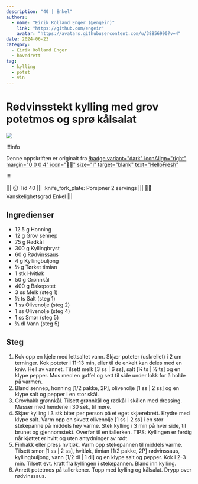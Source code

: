 ```yaml
---
description: "40 | Enkel"
authors:
  - name: "Eirik Rolland Enger (@engeir)"
    link: "https://github.com/engeir"
    avatar: "https://avatars.githubusercontent.com/u/38856990?v=4"
date: 2024-06-23
category:
  - Eirik Rolland Enger
  - hovedrett
tag:
  - kylling
  - potet
  - vin
---
```


# Rødvinsstekt kylling med grov potetmos og sprø kålsalat

![](/static/rodvinsstekt-kylling-med-grov-potetmos-og-spro-kalsalat/rodvinsstekt-kylling-med-grov-potetmos-og-spro-kalsalat.webp)

!!!info

Denne oppskriften er originalt fra
[!badge variant="dark" iconAlign="right" margin="0 0 0 4" icon=":cook:" size="l" target="blank" text="HelloFresh"](https://www.hellofresh.no/recipes/rodvinsstekt-kylling-641456bd7bee82308d5513db)

!!!

<!-- dprint-ignore-start -->
||| :timer_clock: Tid
40
||| :knife_fork_plate: Porsjoner
2 servings
||| :cook: Vanskelighetsgrad
Enkel
|||
<!-- dprint-ignore-end -->

## Ingredienser

- 12.5 g Honning
- 12 g Grov sennep
- 75 g Rødkål
- 300 g Kyllingbryst
- 60 g Rødvinssaus
- 4 g Kyllingbuljong
- ½ g Tørket timian
- 1 stk Hvitløk
- 50 g Grønnkål
- 400 g Bakepotet
- 3 ss Melk (steg 1)
- ½ ts Salt (steg 1)
- 1 ss Olivenolje (steg 2)
- 1 ss Olivenolje (steg 4)
- 1 ss Smør (steg 5)
- ½ dl Vann (steg 5)

## Steg

1. Kok opp en kjele med lettsaltet vann. Skjær poteter (uskrellet) i 2 cm terninger. Kok poteter i 11-13 min, eller til de enkelt kan deles med en kniv. Hell av vannet. Tilsett melk [3 ss | 6 ss], salt [¼ ts | ½ ts] og en klype pepper. Mos med en gaffel og sett til side under lokk for å holde på varmen.
2. Bland sennep, honning [1/2 pakke, 2P], olivenolje [1 ss | 2 ss] og en klype salt og pepper i en stor skål.
3. Grovhakk grønnkål. Tilsett grønnkål og rødkål i skålen med dressing. Masser med hendene i 30 sek, til møre.
4. Skjær kylling i 3 stk biter per person på et eget skjærebrett. Krydre med klype salt. Varm opp en skvett olivenolje [1 ss | 2 ss] i en stor stekepanne på middels høy varme. Stek kylling i 3 min på hver side, til brunet og gjennomstekt. Overfør til en tallerken. TIPS: Kyllingen er ferdig når kjøttet er hvitt og uten antydninger av rødt.
5. Finhakk eller press hvitløk. Varm opp stekepannen til middels varme. Tilsett smør [1 ss | 2 ss], hvitløk, timian [1/2 pakke, 2P] rødvinssaus, kyllingbuljong, vann [1/2 dl | 1 dl] og en klype salt og pepper. Kok i 2-3 min. Tilsett evt. kraft fra kyllingen i stekepannen. Bland inn kylling.
6. Anrett potetmos på tallerkener. Topp med kylling og kålsalat. Drypp over rødvinssaus.

<script type="application/ld+json">
{
  "author": {
    "@type": "Person",
    "name": "HelloFresh",
    "url": "https://www.hellofresh.no/recipes/rodvinsstekt-kylling-641456bd7bee82308d5513db"
  },
  "image": "https://img.hellofresh.com/f_auto,fl_lossy,h_640,q_auto,w_1200/hellofresh_s3/image/HF220404_R15_W21_SE_R11162-1_KB_Main_low-bed5aa38.jpg",
  "site_name": "HelloFresh",
  "@context": "https://schema.org",
  "@type": "Recipe",
  "recipeCategory": "",
  "cookTime": 20,
  "recipeCuisine": "Skandinavisk",
  "publisher": {
    "@type": "Organization",
    "name": "hellofresh.com"
  },
  "recipeIngredient": [
    "12.5 g Honning",
    "12 g Grov sennep",
    "75 g Rødkål",
    "300 g Kyllingbryst",
    "60 g Rødvinssaus",
    "4 g Kyllingbuljong",
    "½ g Tørket timian",
    "1 stk Hvitløk",
    "50 g Grønnkål",
    "400 g Bakepotet",
    "3 ss Melk (steg 1)",
    "½ ts Salt (steg 1)",
    "1 ss Olivenolje (steg 2)",
    "1 ss Olivenolje (steg 4)",
    "1 ss Smør (steg 5)",
    "½ dl Vann (steg 5)"
  ],
  "recipeInstructions": [
    {
      "@type": "HowToStep",
      "text": "Kok opp en kjele med lettsaltet vann. Skjær poteter (uskrellet) i 2 cm terninger. Kok poteter i 11-13 min, eller til de enkelt kan deles med en kniv. Hell av vannet. Tilsett melk [3 ss | 6 ss], salt [¼ ts | ½ ts] og en klype pepper. Mos med en gaffel og sett til side under lokk for å holde på varmen."
    },
    {
      "@type": "HowToStep",
      "text": "Bland sennep, honning [1/2 pakke, 2P], olivenolje [1 ss | 2 ss] og en klype salt og pepper i en stor skål."
    },
    {
      "@type": "HowToStep",
      "text": "Grovhakk grønnkål. Tilsett grønnkål og rødkål i skålen med dressing. Masser med hendene i 30 sek, til møre."
    },
    {
      "@type": "HowToStep",
      "text": "Skjær kylling i 3 stk biter per person på et eget skjærebrett. Krydre med klype salt. Varm opp en skvett olivenolje [1 ss | 2 ss] i en stor stekepanne på middels høy varme. Stek kylling i 3 min på hver side, til brunet og gjennomstekt. Overfør til en tallerken. TIPS: Kyllingen er ferdig når kjøttet er hvitt og uten antydninger av rødt."
    },
    {
      "@type": "HowToStep",
      "text": "Finhakk eller press hvitløk. Varm opp stekepannen til middels varme. Tilsett smør [1 ss | 2 ss], hvitløk, timian [1/2 pakke, 2P] rødvinssaus, kyllingbuljong, vann [1/2 dl | 1 dl] og en klype salt og pepper. Kok i 2-3 min. Tilsett evt. kraft fra kyllingen i stekepannen. Bland inn kylling."
    },
    {
      "@type": "HowToStep",
      "text": "Anrett potetmos på tallerkener. Topp med kylling og kålsalat. Drypp over rødvinssaus."
    }
  ],
  "inLanguage": "nb-NO",
  "nutrition": {
    "@type": "NutritionInformation",
    "calories": "602 kcal",
    "fatContent": "26.4 g",
    "saturatedFatContent": "7.5 g",
    "carbohydrateContent": "52 g",
    "sugarContent": "13.8 g",
    "proteinContent": "41 g",
    "sodiumContent": "392 mg",
    "servingSize": "497"
  },
  "prepTime": 20,
  "name": "Rødvinsstekt kylling med grov potetmos og sprø kålsalat",
  "totalTime": 40,
  "recipeYield": "2 servings",
  "pattern": "rodvinsstekt-kylling-med-grov-potetmos-og-spro-kalsalat"
}
</script>
